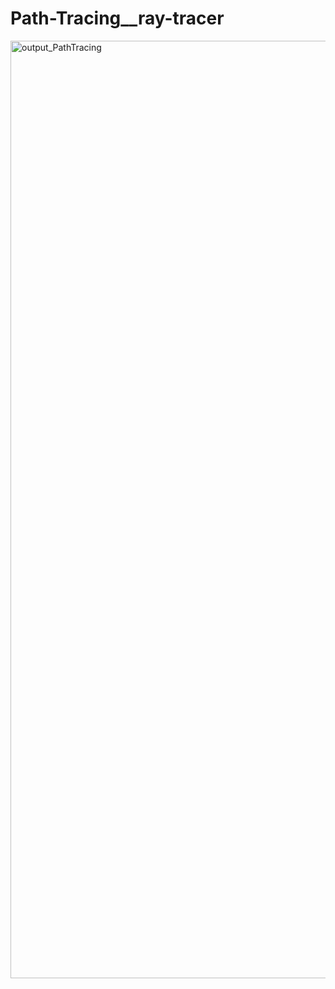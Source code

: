 # Path-Tracing__ray-tracer
<img width="2000" height="1500" alt="output_PathTracing" src="https://github.com/user-attachments/assets/84334c79-8a31-4a5c-9299-d0feb519ac7f" />

